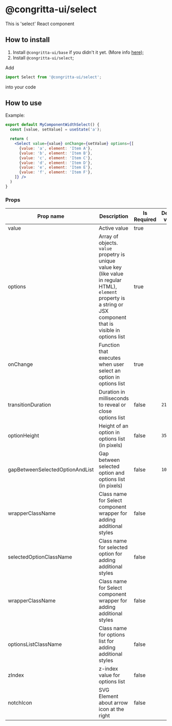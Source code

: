 # @congritta-ui/select

This is 'select' React component

## How to install

1. Install `@congritta-ui/base` if you didn't it yet. (More info [here](./base));
2. Install `@congritta-ui/select`;

Add

```javascript
import Select from '@congritta-ui/select';
```

into your code

## How to use

Example:

```jsx
export default MyComponentWidthSelect() {
  const [value, setValue] = useState('a');

  return (
    <Select value={value} onChange={setValue} options={[
      {value: 'a', element: 'Item A'},
      {value: 'b', element: 'Item B'},
      {value: 'c', element: 'Item C'},
      {value: 'd', element: 'Item D'},
      {value: 'e', element: 'Item E'},
      {value: 'f', element: 'Item F'},
    ]} />
  )
}
```

### Props

| Prop name                           | Description                                                                                                                                                          | Is Required | Default value                 |
|-------------------------------------|----------------------------------------------------------------------------------------------------------------------------------------------------------------------|-------------|-------------------------------|
| value                               | Active value                                                                                                                                                         | true        |                               |
| options                             | Array of objects. `value` propetry is unique value key (like value in regular HTML), `element` property is a string or JSX component that is visible in options list | true        |                               |
| onChange                            | Function that executes when user select an option in options list                                                                                                    | true        |                               |
| transitionDuration                  | Duration in milliseconds to reveal or close options list                                                                                                             | false       | `210`                         |
| optionHeight                        | Height of an option in options list (in pixels)                                                                                                                      | false       | `35`                          |
| gapBetweenSelectedOptionAndList     | Gap between selected option and options list (in pixels)                                                                                                             | false       | `10`                          |
| wrapperClassName                    | Class name for Select component wrapper for adding additional styles                                                                                                 | false       |                               |
| selectedOptionClassName             | Class name for selected option for adding additional styles                                                                                                          | false       |                               |
| wrapperClassName                    | Class name for Select component wrapper for adding additional styles                                                                                                 | false       |                               |
| optionsListClassName                | Class name for options list for adding additional styles                                                                                                             | false       |                               |
| zIndex                              | z-index value for options list                                                                                                                                       | false       |                               |
| notchIcon                           | SVG Element about arrow icon at the right                                                                                                                            | false       |                               |
